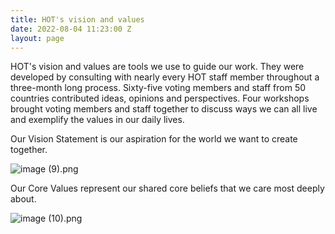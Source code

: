 ```yaml
---
title: HOT's vision and values
date: 2022-08-04 11:23:00 Z
layout: page
---
```



HOT's vision  and values are tools we use to guide our work. They were developed by  consulting with nearly every HOT staff member throughout a three-month long process. Sixty-five voting members and staff from 50 countries contributed ideas, opinions and perspectives. Four workshops brought voting members and staff together to discuss ways we can all live and exemplify the values in our daily lives.

Our Vision Statement is our aspiration for the world we want to create together.

![image (9).png](/uploads/image%20(9).png)

Our Core Values represent our shared core beliefs that we care most deeply about.

![image (10).png](/uploads/image%20(10).png)